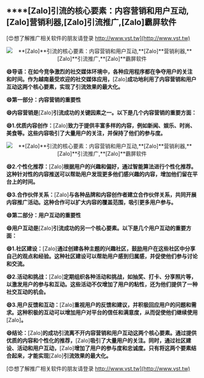 ## ****[Zalo]**引流的核心要素：内容营销和用户互动,**[Zalo]**营销利器,**[Zalo]**引流推广,**[Zalo]**霸屏软件**

[😍想了解推广相关软件的朋友请登录 http://www.vst.tw](http://www.vst.tw)

 <center><img src="https://vst.tw/MP4/tuiguang/png/6.png" alt="**[Zalo]**引流的核心要素：内容营销和用户互动,**[Zalo]**营销利器,**[Zalo]**引流推广,**[Zalo]**霸屏软件"></center>

**😄导语：在如今竞争激烈的社交媒体环境中，各种应用程序都在争夺用户的关注和时间。作为越南最受欢迎的社交媒体应用，**[Zalo]**成功地利用了内容营销和用户互动这两个核心要素，实现了引流效果的最大化。**

**😄第一部分：内容营销的重要性**

**😄内容营销是**[Zalo]**引流成功的关键因素之一。以下是几个内容营销的重要方面：**

**😄1.优质内容创作：**[Zalo]**致力于提供丰富多样的内容，例如新闻、娱乐、时尚、美食等。这些内容吸引了大量用户的关注，并保持了他们的参与度。**

 <center><img src="https://vst.tw/MP4/tuiguang/png/4.png" alt="**[Zalo]**引流的核心要素：内容营销和用户互动,**[Zalo]**营销利器,**[Zalo]**引流推广,**[Zalo]**霸屏软件"></center>

**😄2.个性化推荐：**[Zalo]**根据用户的兴趣和偏好，通过智能算法进行个性化推荐。这种针对性的内容推送可以帮助用户发现更多他们感兴趣的内容，增加他们留在平台上的时间。**

**😄3.合作伙伴关系：**[Zalo]**与各种品牌和内容创作者建立合作伙伴关系，共同开展内容推广活动。这种合作可以扩大内容的覆盖范围，吸引更多用户参与。**

**😄第二部分：用户互动的重要性**

**😄用户互动是**[Zalo]**引流成功的另一个核心要素。以下是几个用户互动的重要方面：**

**😄1.社区建设：**[Zalo]**通过创建各种主题的兴趣社区，鼓励用户在这些社区中分享自己的观点和经验。这种社区建设可以帮助用户感到归属感，并促使他们参与讨论和交流。**

**😄2.活动和挑战：**[Zalo]**定期组织各种活动和挑战，如抽奖、打卡、分享照片等，以激发用户的参与和互动。这些活动不仅增加了用户的粘性，还为他们提供了一种社交互动的机会。**

**😄3.用户反馈和互动：**[Zalo]**重视用户的反馈和建议，并积极回应用户的问题和需求。这种积极的互动可以增加用户对平台的信任和满意度，从而促使他们继续使用**[Zalo]**。**

**😄结论：**[Zalo]**的成功引流离不开内容营销和用户互动这两个核心要素。通过提供优质的内容和个性化的推荐，**[Zalo]**吸引了大量用户的关注。同时，通过社区建设、活动和用户互动，**[Zalo]**增加了用户的参与度和忠诚度。只有将这两个要素结合起来，才能实现**[Zalo]**引流效果的最大化。**

[😍想了解推广相关软件的朋友请登录 http://www.vst.tw](http://www.vst.tw)



